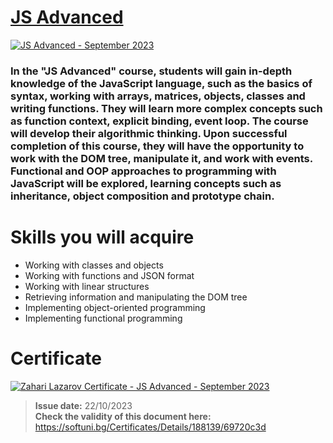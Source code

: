 # [JS Advanced](https://softuni.bg/trainings/4227/js-advanced-september-2023)
[![JS Advanced - September 2023](https://softuni.bg/Files/Courses/JS_Advanced.jpg)](https://softuni.bg/trainings/4227/js-advanced-september-2023)

### In the "JS Advanced" course, students will gain in-depth knowledge of the JavaScript language, such as the basics of syntax, working with arrays, matrices, objects, classes and writing functions. They will learn more complex concepts such as function context, explicit binding, event loop. The course will develop their algorithmic thinking. Upon successful completion of this course, they will have the opportunity to work with the DOM tree, manipulate it, and work with events. Functional and OOP approaches to programming with JavaScript will be explored, learning concepts such as inheritance, object composition and prototype chain.

# Skills you will acquire
- Working with classes and objects
- Working with functions and JSON format
- Working with linear structures
- Retrieving information and manipulating the DOM tree
- Implementing object-oriented programming
- Implementing functional programming

# Certificate
[![Zahari Lazarov Certificate - JS Advanced - September 2023](./Zahari%20Lazarov%20Certificate%20-%20JS%20Advanced%20-%20September%202023.jpeg)](https://softuni.bg/Certificates/Details/188139/69720c3d)

> **Issue date:** 22/10/2023  
> **Check the validity of this document here:**  
> https://softuni.bg/Certificates/Details/188139/69720c3d
